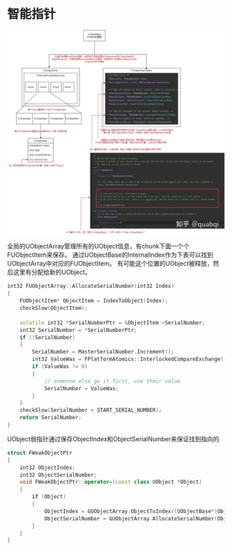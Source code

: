 # 智能指针

![a](./Img/obj01.jpg)

全局的UObjectArray管理所有的UObject信息，有chunk下面一个个FUObjectItem来保存。
通过UObjectBase的InternalIndex作为下表可以找到UObjectArray中对应的FUObjectItem。
有可能这个位置的UObject被释放，然后这里有分配给新的UObject。

``` c++
int32 FUObjectArray::AllocateSerialNumber(int32 Index)
{
    FUObjectItem* ObjectItem = IndexToObject(Index);
    checkSlow(ObjectItem);

    volatile int32 *SerialNumberPtr = &ObjectItem->SerialNumber;
    int32 SerialNumber = *SerialNumberPtr;
    if (!SerialNumber)
    {
        SerialNumber = MasterSerialNumber.Increment();
        int32 ValueWas = FPlatformAtomics::InterlockedCompareExchange((int32*)SerialNumberPtr, SerialNumber, 0);
        if (ValueWas != 0)
        {
            // someone else go it first, use their value
            SerialNumber = ValueWas;
        }
    }
    checkSlow(SerialNumber > START_SERIAL_NUMBER);
    return SerialNumber;
}
```

UObject弱指针通过保存ObjectIndex和ObjectSerialNumber来保证找到指向的

``` c++
struct FWeakObjectPtr
{
    int32 ObjectIndex;
    int32 ObjectSerialNumber;
    void FWeakObjectPtr::operator=(const class UObject *Object)
    {
        if (Object)
        {
            ObjectIndex = GUObjectArray.ObjectToIndex((UObjectBase*)Object);
            ObjectSerialNumber = GUObjectArray.AllocateSerialNumber(ObjectIndex);
        }
    }
}
```
